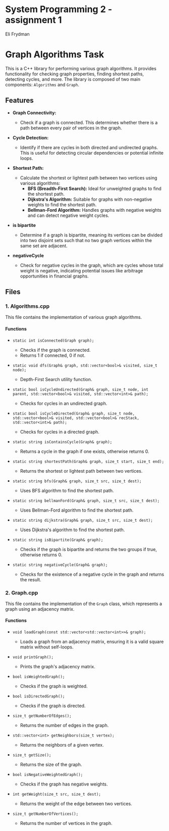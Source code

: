 # System Programming 2 - assignment 1
Eli Frydman
# Graph Algorithms Task

This is a C++ library for performing various graph algorithms. It provides functionality for checking graph properties, finding shortest paths, detecting cycles, and more. The library is composed of two main components: `Algorithms` and `Graph`.


## Features

- **Graph Connectivity:** 
  - Check if a graph is connected. This determines whether there is a path between every pair of vertices in the graph.

- **Cycle Detection:** 
  - Identify if there are cycles in both directed and undirected graphs. This is useful for detecting circular dependencies or potential infinite loops.

- **Shortest Path:** 
  - Calculate the shortest or lightest path between two vertices using various algorithms:
    - **BFS (Breadth-First Search):** Ideal for unweighted graphs to find the shortest path.
    - **Dijkstra's Algorithm:** Suitable for graphs with non-negative weights to find the shortest path.
    - **Bellman-Ford Algorithm:** Handles graphs with negative weights and can detect negative weight cycles.

- **is bipartite** 
  - Determine if a graph is bipartite, meaning its vertices can be divided into two disjoint sets such that no two graph vertices within the same set are adjacent.
- **negativeCycle**
  - Check for negative cycles in the graph, which are cycles whose total weight is negative, indicating potential issues like arbitrage opportunities in financial graphs.

 

## Files

### 1. Algorithms.cpp

This file contains the implementation of various graph algorithms.

#### Functions

- `static int isConnected(Graph graph);`
  - Checks if the graph is connected.
  - Returns 1 if connected, 0 if not.

- `static void dfs(Graph& graph, std::vector<bool>& visited, size_t node);`
  - Depth-First Search utility function.

- `static bool isCycleUndirected(Graph& graph, size_t node, int parent, std::vector<bool>& visited, std::vector<int>& path);`
  - Checks for cycles in an undirected graph.

- `static bool isCycleDirected(Graph& graph, size_t node, std::vector<bool>& visited, std::vector<bool>& recStack, std::vector<int>& path);`
  - Checks for cycles in a directed graph.

- `static string isContainsCycle(Graph& graph);`
  - Returns a cycle in the graph if one exists, otherwise returns 0.

- `static string shortestPath(Graph& graph, size_t start, size_t end);`
  - Returns the shortest or lightest path between two vertices.

- `static string bfs(Graph& graph, size_t src, size_t dest);`
  - Uses BFS algorithm to find the shortest path.

- `static string bellmanFord(Graph& graph, size_t src, size_t dest);`
  - Uses Bellman-Ford algorithm to find the shortest path.

- `static string dijkstra(Graph& graph, size_t src, size_t dest);`
  - Uses Dijkstra's algorithm to find the shortest path.

- `static string isBipartite(Graph& graph);`
  - Checks if the graph is bipartite and returns the two groups if true, otherwise returns 0.

- `static string negativeCycle(Graph& graph);`
  - Checks for the existence of a negative cycle in the graph and returns the result.

### 2. Graph.cpp

This file contains the implementation of the `Graph` class, which represents a graph using an adjacency matrix.

#### Functions

- `void loadGraph(const std::vector<std::vector<int>>& graph);`
  - Loads a graph from an adjacency matrix, ensuring it is a valid square matrix without self-loops.

- `void printGraph();`
  - Prints the graph's adjacency matrix.

- `bool isWeightedGraph();`
  - Checks if the graph is weighted.

- `bool isDirectedGraph();`
  - Checks if the graph is directed.

- `size_t getNumberOfEdges();`
  - Returns the number of edges in the graph.

- `std::vector<int> getNeighbors(size_t vertex);`
  - Returns the neighbors of a given vertex.

- `size_t getSize();`
  - Returns the size of the graph.

- `bool isNegativeWeightedGraph();`
  - Checks if the graph has negative weights.

- `int getWeight(size_t src, size_t dest);`
  - Returns the weight of the edge between two vertices.

- `size_t getNumberOfVertices();`
  - Returns the number of vertices in the graph.


